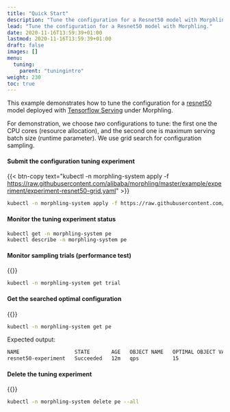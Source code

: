 ```yaml
---
title: "Quick Start"
description: "Tune the configuration for a Resnet50 model with Morphling."
lead: "Tune the configuration for a Resnet50 model with Morphling."
date: 2020-11-16T13:59:39+01:00
lastmod: 2020-11-16T13:59:39+01:00
draft: false
images: []
menu:
  tuning:
    parent: "tuningintro"
weight: 230
toc: true
---
```

This example demonstrates how to tune the configuration for a [resnet50](https://www.tensorflow.org/api_docs/python/tf/keras/applications/ResNet50) model deployed with [Tensorflow Serving](https://www.tensorflow.org/tfx/guide/serving) under Morphling.

For demonstration, we choose _two_ configurations to tune:
the first one the CPU cores (resource allocation), and the second one is maximum serving batch size (runtime parameter).
We use grid search for configuration sampling.

#### Submit the configuration tuning experiment

{{< btn-copy  text="kubectl -n morphling-system apply -f https://raw.githubusercontent.com/alibaba/morphling/master/example/experiment/experiment-resnet50-grid.yaml" >}}

```bash
kubectl -n morphling-system apply -f https://raw.githubusercontent.com/alibaba/morphling/master/example/experiment/experiment-resnet50-grid.yaml
```

#### Monitor the tuning experiment status

```bash
kubectl get -n morphling-system pe
kubectl describe -n morphling-system pe
```

#### Monitor sampling trials (performance test)

{{<btn-copy text="kubectl -n morphling-system get trial">}}

```bash
kubectl -n morphling-system get trial
```

#### Get the searched optimal configuration

{{<btn-copy text="kubectl -n morphling-system get pe">}}

```bash
kubectl -n morphling-system get pe
```

Expected output:

```bash
NAME                  STATE       AGE   OBJECT NAME   OPTIMAL OBJECT VALUE   OPTIMAL PARAMETERS
resnet50-experiment   Succeeded   12m   qps           15                     [map[category:resource name:cpu value:4] map[category:env name:BATCH_SIZE value:32]]
```

#### Delete the tuning experiment

{{<btn-copy text="kubectl -n morphling-system delete pe --all">}}

```bash
kubectl -n morphling-system delete pe --all
```
